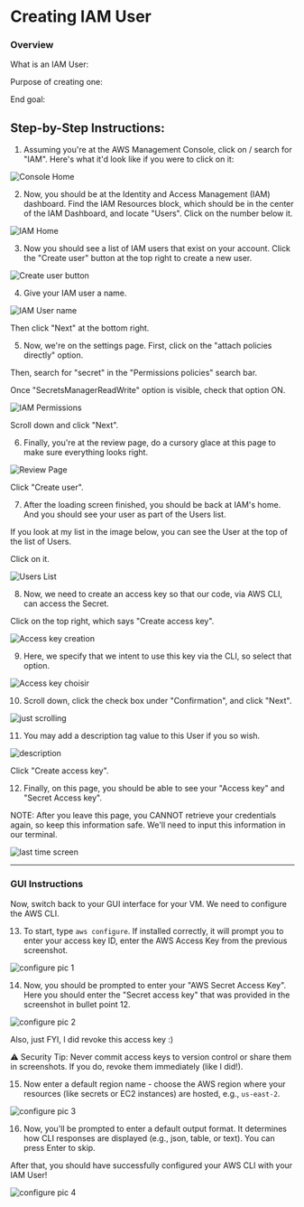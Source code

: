 # Creating IAM User

### Overview

What is an IAM User:

Purpose of creating one:

End goal:

## Step-by-Step Instructions:

1. Assuming you're at the AWS Management Console, click on / search for "IAM". Here's what it'd look like if you were to click on it:

![Console Home](../resources/edited-iam-user/1console-home.png)

2. Now, you should be at the Identity and Access Management (IAM) dashboard. Find the IAM Resources block, which should be in the center of the IAM Dashboard, and locate "Users". Click on the number below it.

![IAM Home](../resources/edited-iam-user/2iam-home.png)

3. Now you should see a list of IAM users that exist on your account. Click the "Create user" button at the top right to create a new user.

![Create user button](../resources/edited-iam-user/3iam-user-home.png)

4. Give your IAM user a name.

![IAM User name](../resources/edited-iam-user/4iam-user-name.png)

Then click "Next" at the bottom right.

5. Now, we're on the settings page. First, click on the "attach policies directly" option. 

Then, search for "secret" in the "Permissions policies" search bar.

Once "SecretsManagerReadWrite" option is visible, check that option ON.

![IAM Permissions](../resources/edited-iam-user/6better-image-of-previous.png)

Scroll down and click "Next".

6. Finally, you're at the review page, do a cursory glace at this page to make sure everything looks right.

![Review Page](../resources/edited-iam-user/7review-page.png)

Click "Create user".

7. After the loading screen finished, you should be back at IAM's home. And you should see your user as part of the Users list.

If you look at my list in the image below, you can see the User at the top of the list of Users.

Click on it.

![Users List](../resources/edited-iam-user/8back-home.png)

8. Now, we need to create an access key so that our code, via AWS CLI, can access the Secret.

Click on the top right, which says "Create access key".

![Access key creation](../resources/edited-iam-user/9user-details.png)

9. Here, we specify that we intent to use this key via the CLI, so select that option.

![Access key choisir](../resources/edited-iam-user/10access-key-pt1.png)

10. Scroll down, click the check box under "Confirmation", and click "Next".

![just scrolling](../resources/edited-iam-user/11access-key-pt2.png)

11. You may add a description tag value to this User if you so wish.

![description](../resources/edited-iam-user/12description-option.png)

Click "Create access key".

12. Finally, on this page, you should be able to see your "Access key" and "Secret Access key".

NOTE: After you leave this page, you CANNOT retrieve your credentials again, so keep this information safe. We'll need to input this information in our terminal.

![last time screen](../resources/edited-iam-user/13access-key-created.png)

---
### GUI Instructions

Now, switch back to your GUI interface for your VM. We need to configure the AWS CLI.

13. To start, type `aws configure`. If installed correctly, it will prompt you to enter your access key ID, enter the AWS Access Key from the previous screenshot.

![configure pic 1](../resources/edited-iam-user/14GUI-access-key-id.png)

14. Now, you should be prompted to enter your "AWS Secret Access Key". Here you should enter the "Secret access key" that was provided in the screenshot in bullet point 12.

![configure pic 2](../resources/edited-iam-user/15GUI-secret-access-key.png)

Also, just FYI, I did revoke this access key :)

⚠️ Security Tip: Never commit access keys to version control or share them in screenshots. If you do, revoke them immediately (like I did!).

15. Now enter a default region name - choose the AWS region where your resources (like secrets or EC2 instances) are hosted, e.g., `us-east-2`.

![configure pic 3](../resources/edited-iam-user/16GUI-region-name.png)

16. Now, you'll be prompted to enter a default output format. It determines how CLI responses are displayed (e.g., json, table, or text). You can press Enter to skip.

After that, you should have successfully configured your AWS CLI with your IAM User!

![configure pic 4](../resources/edited-iam-user/17GUI-finished-aws-config.png)
